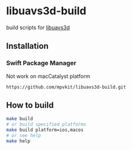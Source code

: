 # libuavs3d-build

build scripts for [libuavs3d](https://github.com/uavs3/uavs3d)

## Installation

### Swift Package Manager

Not work on macCatalyst platform

```
https://github.com/mpvkit/libuavs3d-build.git
```

## How to build

```bash
make build
# or build specified platforms 
make build platform=ios,macos
# or see help
make help
```
